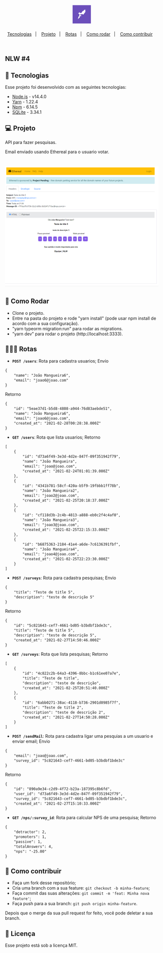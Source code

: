 <h1 align="center">
    <img alt="Rocketseat" title="Rocketseat" src=".github/rocketseat.png" width="60px" />
</h1>

<p align="center">
  <a href="#rocket-tecnologias">Tecnologias</a>&nbsp;&nbsp;&nbsp;|&nbsp;&nbsp;&nbsp;
  <a href="#-projeto">Projeto</a>&nbsp;&nbsp;&nbsp;|&nbsp;&nbsp;&nbsp;
    <a href="#-rotas">Rotas</a>&nbsp;&nbsp;&nbsp;|&nbsp;&nbsp;&nbsp;
  <a href="#-como-rodar">Como rodar</a>&nbsp;&nbsp;&nbsp;|&nbsp;&nbsp;&nbsp;
  <a href="#-como-contribuir">Como contribuir</a>&nbsp;&nbsp;&nbsp;
  </p>

<br>

## NLW #4

## 🚀 Tecnologias

Esse projeto foi desenvolvido com as seguintes tecnologias:

- [Node.js](https://nodejs.org/en/) - v14.4.0
- [Yarn](https://yarnpkg.com/) - 1.22.4
- [Npm](https://www.npmjs.com/) - 6.14.5
- [SQLite](https://www.sqlite.org/index.html) - 3.34.1


## 💻 Projeto

API para fazer pesquisas.


Email enviado usando Ethereal para o usuario votar.
<h1 align="center">
    <img alt="Email" title="Rocketseat" src=".github/imagem1.PNG"/>
</h1>

## 🚀 Como Rodar

- Clone o projeto.
- Entre na pasta do projeto e rode "yarn install" (pode usar npm install de acordo com a sua configuração).
- "yarn typeorm migration:run" para rodar as migrations.
- "yarn dev" para rodar o projeto (http://localhost:3333).

## 👩🏿‍💻 Rotas

- **`POST /users`**: Rota para cadastra usuarios;
Envio
```
{
    "name": "João Mangueira6",
    "email": "joao6@joao.com"
}
```
Retorno
```
{
    "id": "5eae37d1-b5d8-4808-a944-76d83aebde51",
    "name": "João Mangueira6",
    "email": "joao6@joao.com",
    "created_at": "2021-02-28T00:28:38.000Z"
}
```

- **`GET /users`**: Rota que lista usuarios;
Retorno
```
[
    {
        "id": "d73a6f49-3e3d-4d2e-847f-09f351942f79",
        "name": "João Mangueira",
        "email": "joao@joao.com",
        "created_at": "2021-02-24T01:01:39.000Z"
    },
    {
        "id": "4341b781-58cf-420a-b5f9-19fbbb1ff78b",
        "name": "João Mangueira2",
        "email": "joao2@joao.com",
        "created_at": "2021-02-25T20:18:37.000Z"
    },
    {
        "id": "cf118d3b-2c4b-4813-a888-eb0c2f4c4af0",
        "name": "João Mangueira3",
        "email": "joao3@joao.com",
        "created_at": "2021-02-25T22:15:33.000Z"
    },
    {
        "id": "b6875363-2184-41e4-a6de-7c6136391fbf",
        "name": "João Mangueira4",
        "email": "joao4@joao.com",
        "created_at": "2021-02-25T22:23:30.000Z"
    }
]
```

- **`POST /surveys`**: Rota para cadastra pesquisas;
Envio
```
{
    "title": "Teste de title 5",
    "description": "teste de descrição 5"
}
```
Retorno
```
{
    "id": "5c821643-cef7-4661-bd05-b3bdbf1bde3c",
    "title": "Teste de title 5",
    "description": "teste de descrição 5",
    "created_at": "2021-02-27T14:50:46.000Z"
}
```

- **`GET /surveys`**: Rota que lista pesquisas;
Retorno
```
[
    {
        "id": "4c822c2b-64a3-4396-8bbc-b1c61ee07a7e",
        "title": "Teste de title",
        "description": "teste de descrição",
        "created_at": "2021-02-25T20:51:40.000Z"
    },
    {
        "id": "6abb0271-38ac-4118-b736-2901d0985f7f",
        "title": "Teste de title 2",
        "description": "teste de descrição 2",
        "created_at": "2021-02-27T14:50:28.000Z"
    }
]
```

- **`POST /sendMail`**: Rota para cadastra ligar uma pesquias a um usuario e enviar email;
Envio
```
{
    "email": "joao@joao.com",
    "survey_id": "5c821643-cef7-4661-bd05-b3bdbf1bde3c"
}
```
Retorno
```
{
    "id": "890a9e34-c2d9-4f72-b23a-187395c8b6fd",
    "user_id": "d73a6f49-3e3d-4d2e-847f-09f351942f79",
    "survey_id": "5c821643-cef7-4661-bd05-b3bdbf1bde3c",
    "created_at": "2021-02-27T15:10:33.000Z"
}
```

- **`GET /nps/:survey_id`**: Rota para calcular NPS de uma pesquisa;
Retorno
```
{
    "detractor": 2,
    "promoters": 1,
    "passive": 1,
    "totalAnswers": 4,
    "nps": "-25.00"
}
```

## 🤔 Como contribuir

- Faça um fork desse repositório;
- Cria uma branch com a sua feature: `git checkout -b minha-feature`;
- Faça commit das suas alterações: `git commit -m 'feat: Minha nova feature'`;
- Faça push para a sua branch: `git push origin minha-feature`.

Depois que o merge da sua pull request for feito, você pode deletar a sua branch.

## 📝 Licença

Esse projeto está sob a licença MIT.
